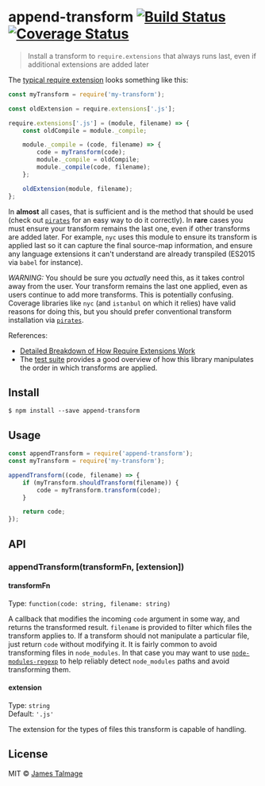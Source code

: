 # append-transform [![Build Status](https://travis-ci.org/avajs/append-transform.svg?branch=master)](https://travis-ci.org/avajs/append-transform) [![Coverage Status](https://coveralls.io/repos/github/avajs/append-transform/badge.svg?branch=master)](https://coveralls.io/github/avajs/append-transform?branch=master)

> Install a transform to `require.extensions` that always runs last, even if additional extensions are added later

The [typical require extension](https://gist.github.com/jamestalmage/df922691475cff66c7e6) looks something like this:

```js
const myTransform = require('my-transform');

const oldExtension = require.extensions['.js'];

require.extensions['.js'] = (module, filename) => {
	const oldCompile = module._compile;

	module._compile = (code, filename) => {
		code = myTransform(code);
		module._compile = oldCompile;
		module._compile(code, filename);
	};

	oldExtension(module, filename);
};
```

In **almost** all cases, that is sufficient and is the method that should be used (check out [`pirates`](https://www.npmjs.com/package/pirates) for an easy way to do it correctly). In **rare** cases you must ensure your transform remains the last one, even if other transforms are added later. For example, `nyc` uses this module to ensure its transform is applied last so it can capture the final source-map information, and ensure any language extensions it can't understand are already transpiled (ES2015 via `babel` for instance).

*WARNING:* You should be sure you  *actually* need this, as it takes control away from the user. Your transform remains the last one applied, even as users continue to add more transforms. This is potentially confusing. Coverage libraries like `nyc` (and `istanbul` on which it relies) have valid reasons for doing this, but you should prefer conventional transform installation via [`pirates`](https://www.npmjs.com/package/pirates).

References:
- [Detailed Breakdown of How Require Extensions Work](https://gist.github.com/jamestalmage/df922691475cff66c7e6)
- The [test suite](https://github.com/avajs/append-transform/blob/master/test/execution-order.js) provides a good overview of how this library manipulates the order in which transforms are applied.


## Install

```
$ npm install --save append-transform
```


## Usage

```js
const appendTransform = require('append-transform');
const myTransform = require('my-transform');

appendTransform((code, filename) => {
	if (myTransform.shouldTransform(filename)) {
		code = myTransform.transform(code);
	}

	return code;
});
```

## API

### appendTransform(transformFn, [extension])

#### transformFn

Type: `function(code: string, filename: string)`

A callback that modifies the incoming `code` argument in some way, and returns the transformed result. `filename` is provided to filter which files the transform applies to. If a transform should not manipulate a particular file, just return `code` without modifying it. It is fairly common to avoid transforming files in `node_modules`. In that case you may want to use [`node-modules-regexp`](https://www.npmjs.com/package/node-modules-regexp) to help reliably detect `node_modules` paths and avoid transforming them.

#### extension

Type: `string`<br>
Default: `'.js'`

The extension for the types of files this transform is capable of handling.


## License

MIT © [James Talmage](https://github.com/jamestalmage)
